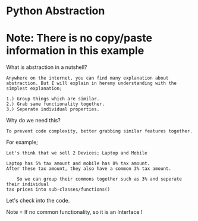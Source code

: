 # Python Abstraction

# Note: There is no copy/paste information in this example

What is abstraction in a nutshell?

    Anywhere on the internet, you can find many explanation about abstraction. But I will explain in heremy understanding with the simplest explanation;

    1.) Group things which are similar.
    2.) Grab same functionality together.
    3.) Seperate individual properties.
    
Why do we need this?

    To prevent code complexity, better grabbing similar features together.

For example;

    Let's think that we sell 2 Devices; Laptop and Mobile
    
    Laptop has 5% tax amount and mobile has 8% tax amount.
    After these tax amount, they also have a common 3% tax amount.

        So we can group their commons together such as 3% and seperate their individual 
    tax prices into sub-classes/functions()

Let's check into the code.

Note = If no common functionality, so it is an Interface !

